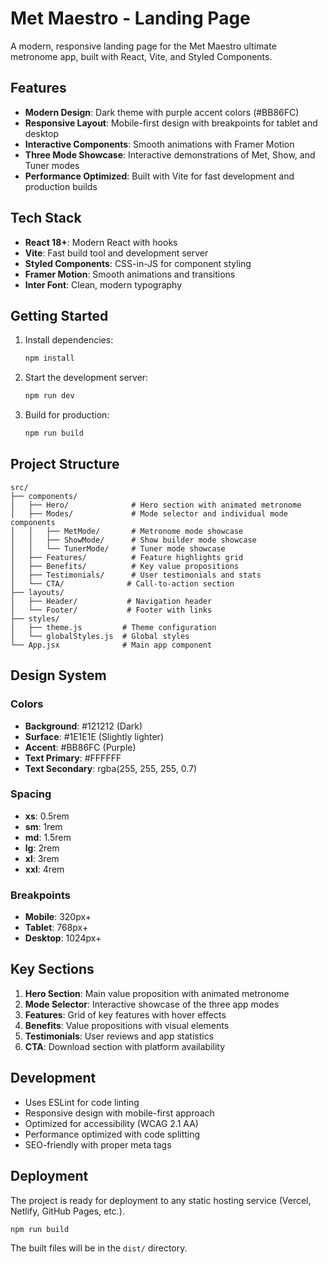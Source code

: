 # Met Maestro - Landing Page

A modern, responsive landing page for the Met Maestro ultimate metronome app, built with React, Vite, and Styled Components.

## Features

- **Modern Design**: Dark theme with purple accent colors (#BB86FC)
- **Responsive Layout**: Mobile-first design with breakpoints for tablet and desktop
- **Interactive Components**: Smooth animations with Framer Motion
- **Three Mode Showcase**: Interactive demonstrations of Met, Show, and Tuner modes
- **Performance Optimized**: Built with Vite for fast development and production builds

## Tech Stack

- **React 18+**: Modern React with hooks
- **Vite**: Fast build tool and development server
- **Styled Components**: CSS-in-JS for component styling
- **Framer Motion**: Smooth animations and transitions
- **Inter Font**: Clean, modern typography

## Getting Started

1. Install dependencies:
   ```bash
   npm install
   ```

2. Start the development server:
   ```bash
   npm run dev
   ```

3. Build for production:
   ```bash
   npm run build
   ```

## Project Structure

```
src/
├── components/
│   ├── Hero/              # Hero section with animated metronome
│   ├── Modes/             # Mode selector and individual mode components
│   │   ├── MetMode/       # Metronome mode showcase
│   │   ├── ShowMode/      # Show builder mode showcase
│   │   └── TunerMode/     # Tuner mode showcase
│   ├── Features/          # Feature highlights grid
│   ├── Benefits/          # Key value propositions
│   ├── Testimonials/      # User testimonials and stats
│   └── CTA/              # Call-to-action section
├── layouts/
│   ├── Header/           # Navigation header
│   └── Footer/           # Footer with links
├── styles/
│   ├── theme.js         # Theme configuration
│   └── globalStyles.js  # Global styles
└── App.jsx              # Main app component
```

## Design System

### Colors
- **Background**: #121212 (Dark)
- **Surface**: #1E1E1E (Slightly lighter)
- **Accent**: #BB86FC (Purple)
- **Text Primary**: #FFFFFF
- **Text Secondary**: rgba(255, 255, 255, 0.7)

### Spacing
- **xs**: 0.5rem
- **sm**: 1rem
- **md**: 1.5rem
- **lg**: 2rem
- **xl**: 3rem
- **xxl**: 4rem

### Breakpoints
- **Mobile**: 320px+
- **Tablet**: 768px+
- **Desktop**: 1024px+

## Key Sections

1. **Hero Section**: Main value proposition with animated metronome
2. **Mode Selector**: Interactive showcase of the three app modes
3. **Features**: Grid of key features with hover effects
4. **Benefits**: Value propositions with visual elements
5. **Testimonials**: User reviews and app statistics
6. **CTA**: Download section with platform availability

## Development

- Uses ESLint for code linting
- Responsive design with mobile-first approach
- Optimized for accessibility (WCAG 2.1 AA)
- Performance optimized with code splitting
- SEO-friendly with proper meta tags

## Deployment

The project is ready for deployment to any static hosting service (Vercel, Netlify, GitHub Pages, etc.).

```bash
npm run build
```

The built files will be in the `dist/` directory. 